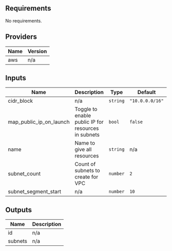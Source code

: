 <!-- BEGINNING OF PRE-COMMIT-TERRAFORM DOCS HOOK -->
## Requirements

No requirements.

## Providers

| Name | Version |
|------|---------|
| aws | n/a |

## Inputs

| Name | Description | Type | Default | Required |
|------|-------------|------|---------|:--------:|
| cidr\_block | n/a | `string` | `"10.0.0.0/16"` | no |
| map\_public\_ip\_on\_launch | Toggle to enable public IP for resources in subnets | `bool` | `false` | no |
| name | Name to give all resources | `string` | n/a | yes |
| subnet\_count | Count of subnets to create for VPC | `number` | `2` | no |
| subnet\_segment\_start | n/a | `number` | `10` | no |

## Outputs

| Name | Description |
|------|-------------|
| id | n/a |
| subnets | n/a |

<!-- END OF PRE-COMMIT-TERRAFORM DOCS HOOK -->
